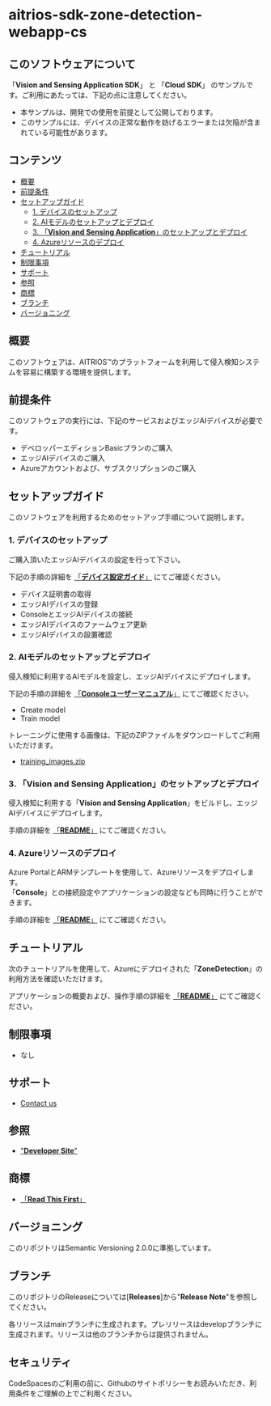 # aitrios-sdk-zone-detection-webapp-cs

## このソフトウェアについて

「**Vision and Sensing Application SDK**」 と 「**Cloud SDK**」 のサンプルです。ご利用にあたっては、下記の点に注意してください。

- 本サンプルは、開発での使用を前提として公開しております。
- このサンプルには、デバイスの正常な動作を妨げるエラーまたは欠陥が含まれている可能性があります。

## コンテンツ <!-- omit in toc -->

- [概要](#概要)
- [前提条件](#前提条件)
- [セットアップガイド](#セットアップガイド)
  - [1. デバイスのセットアップ](#1-デバイスのセットアップ)
  - [2. AIモデルのセットアップとデプロイ](#2-aiモデルのセットアップとデプロイ)
  - [3. 「**Vision and Sensing Application**」のセットアップとデプロイ](#3-Vision-and-Sensing-Applicationのセットアップとデプロイ)
  - [4. Azureリソースのデプロイ](#4-azureリソースのデプロイ)
- [チュートリアル](#チュートリアル)
- [制限事項](#制限事項)
- [サポート](#サポート)
- [参照](#参照)
- [商標](#商標)
- [ブランチ](#ブランチ)
- [バージョニング](#バージョニング)

## 概要

このソフトウェアは、AITRIOS&trade;のプラットフォームを利用して侵入検知システムを容易に構築する環境を提供します。

## 前提条件

このソフトウェアの実行には、下記のサービスおよびエッジAIデバイスが必要です。

- デベロッパーエディションBasicプランのご購入
- エッジAIデバイスのご購入
- Azureアカウントおよび、サブスクリプションのご購入

## セットアップガイド

このソフトウェアを利用するためのセットアップ手順について説明します。

### 1. デバイスのセットアップ

ご購入頂いたエッジAIデバイスの設定を行って下さい。

下記の手順の詳細を [「**デバイス設定ガイド**」](https://developer.aitrios.sony-semicon.com/documents/device-setup-guide) にてご確認ください。

- デバイス証明書の取得
- エッジAIデバイスの登録
- ConsoleとエッジAIデバイスの接続
- エッジAIデバイスのファームウェア更新
- エッジAIデバイスの設置確認

### 2. AIモデルのセットアップとデプロイ

侵入検知に利用するAIモデルを設定し、エッジAIデバイスにデプロイします。

下記の手順の詳細を [「**Consoleユーザーマニュアル**」](https://developer.aitrios.sony-semicon.com/documents/console-user-manual) にてご確認ください。

- Create model
- Train model

トレーニングに使用する画像は、下記のZIPファイルをダウンロードしてご利用いただけます。

- [training_images.zip](./sample/training_images.zip)

### 3. 「**Vision and Sensing Application**」のセットアップとデプロイ

侵入検知に利用する「**Vision and Sensing Application**」をビルドし、エッジAIデバイスにデプロイします。

手順の詳細を [「**README**」](./sample/README_ja.md) にてご確認ください。

### 4. Azureリソースのデプロイ

Azure PortalとARMテンプレートを使用して、Azureリソースをデプロイします。</br>
「**Console**」との接続設定やアプリケーションの設定なども同時に行うことができます。

手順の詳細を [「**README**」](./deploy/README_ja.md) にてご確認ください。

## チュートリアル

次のチュートリアルを使用して、Azureにデプロイされた「**ZoneDetection**」の利用方法を確認いただけます。

アプリケーションの概要および、操作手順の詳細を [「**README**」](./ZoneDetection/README_ja.md) にてご確認ください。

## 制限事項

- なし

## サポート

- [Contact us](https://developer.aitrios.sony-semicon.com/contact-us/)

## 参照

- ["**Developer Site**"](https://developer.aitrios.sony-semicon.com/en)

## 商標

- [「**Read This First**」](https://developer.aitrios.sony-semicon.com/documents/read-this-first)

## バージョニング

このリポジトリはSemantic Versioning 2.0.0に準拠しています。

## ブランチ

このリポジトリのReleaseについては[**Releases**]から"**Release Note**"を参照してください。

各リリースはmainブランチに生成されます。プレリリースはdevelopブランチに生成されます。リリースは他のブランチからは提供されません。

## セキュリティ

CodeSpacesのご利用の前に、Githubのサイトポリシーをお読みいただき、利用条件をご理解の上でご利用ください。

